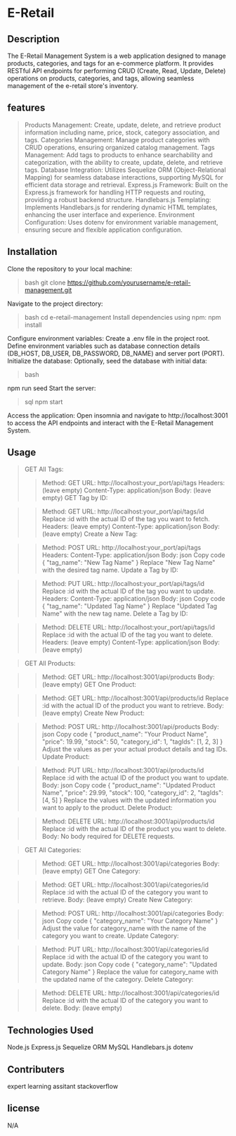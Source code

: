# E-Retail

## Description
The E-Retail Management System is a web application designed to manage products, categories, and tags for an e-commerce platform. It provides RESTful API endpoints for performing CRUD (Create, Read, Update, Delete) operations on products, categories, and tags, allowing seamless management of the e-retail store's inventory.
## features
>Products Management: Create, update, delete, and retrieve product information including name, price, stock, category association, and tags.
>Categories Management: Manage product categories with CRUD operations, ensuring organized catalog management.
>Tags Management: Add tags to products to enhance searchability and categorization, with the ability to create, update, delete, and retrieve tags.
>Database Integration: Utilizes Sequelize ORM (Object-Relational Mapping) for seamless database interactions, supporting MySQL for efficient data storage and retrieval.
>Express.js Framework: Built on the Express.js framework for handling HTTP requests and routing, providing a robust backend structure.
>Handlebars.js Templating: Implements Handlebars.js for rendering dynamic HTML templates, enhancing the user interface and experience.
>Environment Configuration: Uses dotenv for environment variable management, ensuring secure and flexible application configuration.
## Installation
Clone the repository to your local machine:
>bash
git clone https://github.com/yourusername/e-retail-management.git

Navigate to the project directory:
>bash
cd e-retail-management
Install dependencies using npm:
npm install

Configure environment variables:
Create a .env file in the project root.
Define environment variables such as database connection details (DB_HOST, DB_USER, DB_PASSWORD, DB_NAME) and server port (PORT).
Initialize the database:
Optionally, seed the database with initial data:
>bash

npm run seed
Start the server:
>sql
npm start

Access the application:
Open insomnia and navigate to http://localhost:3001 to access the API endpoints and interact with the E-Retail Management System.
## Usage

>GET All Tags:
>>Method: GET
URL: http://localhost:your_port/api/tags
Headers: (leave empty)
Content-Type: application/json
Body: (leave empty)
GET Tag by ID:

>>Method: GET
URL: http://localhost:your_port/api/tags/id
Replace :id with the actual ID of the tag you want to fetch.
Headers: (leave empty)
Content-Type: application/json
Body: (leave empty)
Create a New Tag:

>>Method: POST
URL: http://localhost:your_port/api/tags
Headers:
Content-Type: application/json
Body:
json
Copy code
{
  "tag_name": "New Tag Name"
}
Replace "New Tag Name" with the desired tag name.
Update a Tag by ID:

>>Method: PUT
URL: http://localhost:your_port/api/tags/id
Replace :id with the actual ID of the tag you want to update.
Headers:
Content-Type: application/json
Body:
json
Copy code
{
  "tag_name": "Updated Tag Name"
}
Replace "Updated Tag Name" with the new tag name.
Delete a Tag by ID:

>>Method: DELETE
URL: http://localhost:your_port/api/tags/id
Replace :id with the actual ID of the tag you want to delete.
Headers: (leave empty)
Content-Type: application/json
Body: (leave empty)

>GET All Products:

>>Method: GET
URL: http://localhost:3001/api/products
Body: (leave empty)
GET One Product:

>>Method: GET
URL: http://localhost:3001/api/products/id
Replace :id with the actual ID of the product you want to retrieve.
Body: (leave empty)
Create New Product:

>>Method: POST
URL: http://localhost:3001/api/products
Body:
json
Copy code
{
  "product_name": "Your Product Name",
  "price": 19.99,
  "stock": 50,
  "category_id": 1,
  "tagIds": [1, 2, 3] 
}
Adjust the values as per your actual product details and tag IDs.
Update Product:

>>Method: PUT
URL: http://localhost:3001/api/products/id
Replace :id with the actual ID of the product you want to update.
Body:
json
Copy code
{
  "product_name": "Updated Product Name",
  "price": 29.99,
  "stock": 100,
  "category_id": 2,
  "tagIds": [4, 5] 
}
Replace the values with the updated information you want to apply to the product.
Delete Product:

>>Method: DELETE
URL: http://localhost:3001/api/products/id
Replace :id with the actual ID of the product you want to delete.
Body: No body required for DELETE requests.

>GET All Categories:

>>Method: GET
URL: http://localhost:3001/api/categories
Body: (leave empty)
GET One Category:

>>Method: GET
URL: http://localhost:3001/api/categories/id
Replace :id with the actual ID of the category you want to retrieve.
Body: (leave empty)
Create New Category:

>>Method: POST
URL: http://localhost:3001/api/categories
Body:
json
Copy code
{
  "category_name": "Your Category Name"
}
Adjust the value for category_name with the name of the category you want to create.
Update Category:

>>Method: PUT
URL: http://localhost:3001/api/categories/id
Replace :id with the actual ID of the category you want to update.
Body:
json
Copy code
{
  "category_name": "Updated Category Name"
}
Replace the value for category_name with the updated name of the category.
Delete Category:

>>Method: DELETE
URL: http://localhost:3001/api/categories/id
Replace :id with the actual ID of the category you want to delete.
Body: (leave empty)

## Technologies Used 
Node.js
Express.js
Sequelize ORM
MySQL
Handlebars.js
dotenv

## Contributers 
expert learning assitant 
stackoverflow

## license 
N/A